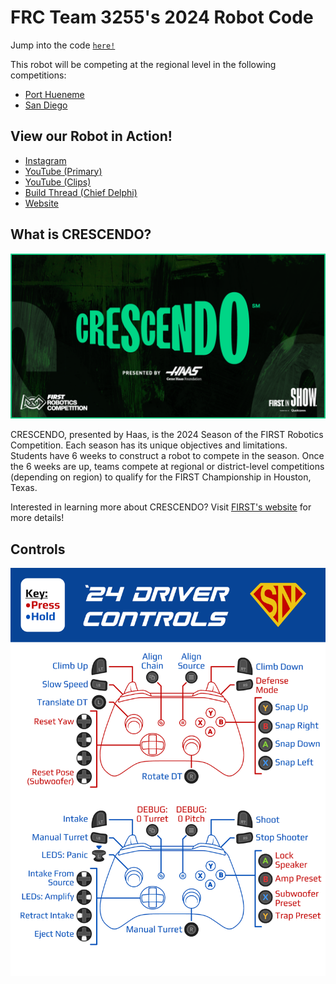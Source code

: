 # FRC Team 3255's 2024 Robot Code
Jump into the code [`here!`](src/main/java/frc/robot)

This robot will be competing at the regional level in the following competitions: 
- [Port Hueneme](https://www.thebluealliance.com/event/2024caph)
- [San Diego](https://www.thebluealliance.com/event/2024casd)

## View our Robot in Action!
- [Instagram](https://www.instagram.com/frcteam3255/) 
- [YouTube (Primary)](https://www.youtube.com/@FRC3255)
- [YouTube (Clips)](https://www.youtube.com/@FRC3255Clips)
- [Build Thread (Chief Delphi)](https://www.chiefdelphi.com/t/frc-3255-supernurds-2024-build-thread/447181)
- [Website](https://supernurds.com)

## What is CRESCENDO?
![Crescendo Banner](src/main/assets/FRC_SocialDLC_FB_Post.png)

CRESCENDO, presented by Haas, is the 2024 Season of the FIRST Robotics Competition. Each season has its unique objectives and limitations. 
Students have 6 weeks to construct a robot to compete in the season. Once the 6 weeks are up, teams compete at regional or district-level 
competitions (depending on region) to qualify for the FIRST Championship in Houston, Texas.

Interested in learning more about CRESCENDO? Visit [FIRST's website](https://www.firstinspires.org/robotics/frc/game-and-season) for more details!

## Controls
![Controls](src/main/assets/controllerMap2024.png)